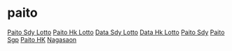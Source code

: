 # paito

<a href="http://178.128.112.199/">Paito Sdy Lotto</a>
<a href="http://157.245.58.219/">Paito Hk Lotto</a>
<a href="http://188.166.184.249/">Data Sdy Lotto</a>
<a href="http://128.199.143.53/">Data Hk Lotto</a>
<a href="http://157.230.45.179/">Paito Sdy</a>
<a href="http://165.22.241.37/">Paito Sgp</a>
<a href="http://157.230.45.179/">Paito HK</a>
<a href="http://178.128.30.157/">Nagasaon</a>
